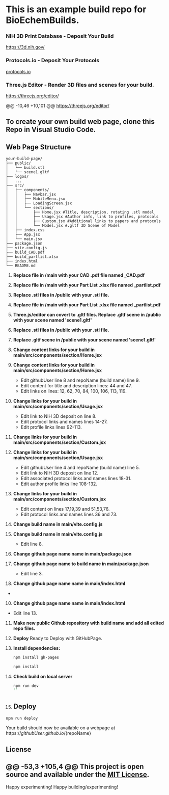 # This is an example build repo for BioEchemBuilds.
### NIH 3D Print Database - Deposit Your Build
https://3d.nih.gov/<build>
### Protocols.io - Deposit Your Protocols
[protocols.io ](https://www.protocols.io/)
### Three.js Editor - Render 3D files and scenes for your build.
https://threejs.org/editor/ 


@@ -10,46 +10,101 @@ https://threejs.org/editor/


## To create your own build web page, clone this Repo in Visual Studio Code.

## Web Page Structure
```
your-build-page/
├── public/
│   └── build.stl
│   └── scene1.gltf
├── logos/
│   ...
├── src/
│   ├── components/
│   │   ├── Navbar.jsx
│   │   ├── MobileMenu.jsx
│   │   ├── LoadingScreen.jsx
│   │   └── sections/
│   │       ├── Home.jsx #Title, description, rotating .stl model
│   │       ├── Usage.jsx #Author info, link to profiles, protocols
│   │       ├── Custom.jsx #Additional links to papers and protocols
│   │       └── Model.jsx #.gltf 3D Scene of Model
│   ├── index.css          
│   ├── App.jsx
│   └── main.jsx
├── package.json
├── vite.config.js
├── build_CAD.pdf
├── build_partlist.xlsx
├── index.html
└── README.md
```
1. **Replace file in /main with your CAD .pdf file named <build>_CAD.pdf**

3. **Replace file in /main with your Part List .xlsx file named <build>_partlist.pdf**

5. **Replace .stl files in /public with your <build>.stl file.**
2. **Replace file in /main with your Part List .xlsx file named <build>_partlist.pdf**

6. **Three.js/editor can covert to .gltf files. Replace .gltf scene in /public with your scene named 'scene1.gltf'**
3. **Replace .stl files in /public with your <build>.stl file.**

4. **Replace .gltf scene in /public with your scene named 'scene1.gltf'**

7. **Change content links for your build in main/src/components/section/Home.jsx**
5. **Change content links for your build in main/src/components/section/Home.jsx**
   - Edit githubUser line 8 and repoName (build name) line 9.
   - Edit content for title and description lines: 44 and 47.
   - Edit links on lines: 12, 62, 70, 84, 100, 106, 113, 119.

8. **Change links for your build in main/src/components/section/Usage.jsx**
   - Edit link to NIH 3D deposit on line 8.
   - Edit protocol links and names lines 14-27.
   - Edit profile links lines 92-113.

9. **Change links for your build in main/src/components/section/Custom.jsx**
6. **Change links for your build in main/src/components/section/Usage.jsx**
   - Edit githubUser line 4 and repoName (build name) line 5.
   - Edit link to NIH 3D deposit on line 12.
   - Edit associated protocol links and names lines 18-31.
   - Edit author profile links line 108-132.

7. **Change links for your build in main/src/components/section/Custom.jsx**
   - Edit content on lines 17,19,39 and 51,53,76.
   - Edit protocol links and names lines 36 and 73.

10. **Change build name in main/vite.config.js**
8. **Change build name in main/vite.config.js**
   - Edit line 8.

11. **Change github page name name in main/package.json**
9. **Change github page name to build name in main/package.json**
   - Edit line 3.
     
11. **Change github page name name in main/index.html**
   - 
10. **Change github page name name in main/index.html**
   - Edit line 13. 

11. **Make new public Github repository with build name and add all edited repo files.**

12. **Deploy**
Ready to Deploy with GitHubPage.

1. **Install dependencies:**

      ```bash
   npm install gh-pages
   ```

   ```bash
   npm install
   ```

3. **Check build on local server**

   ```bash
   npm run dev
   ``

4. ## Deploy


```bash
npm run deploy
```

Your build should now be available on a webpage at https://${githubUser}.github.io/${repoName}

## License

@@ -53,3 +105,4 @@ This project is open source and available under the [MIT License](LICENSE).
---

Happy experimenting!
Happy building/experimenting!
